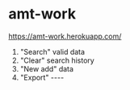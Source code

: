 # amt-work
https://amt-work.herokuapp.com/

1. "Search" valid data
2. "Clear" search history
3. "New add" data
4. "Export" ----
